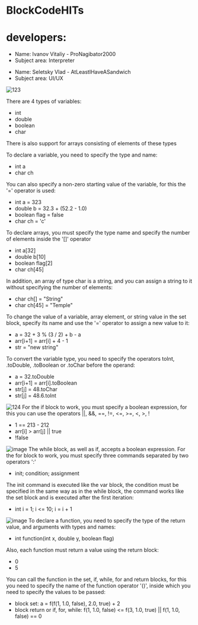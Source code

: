 # BlockCodeHITs
# developers: 
<ul>
  <li>Name: Ivanov Vitaliy - ProNagibator2000
  <li>Subject area: Interpreter
</ul>
<ul>
  <li>Name: Seletsky Vlad - AtLeastIHaveASandwich
  <li>Subject area: UI/UX
</ul>

![123](https://github.com/ProNagibator2000/BlockCodeHITs/assets/120786249/fdd71c62-060d-45eb-b9a9-bcf105877836)

There are 4 types of variables:
<ul>
  <li>int
  <li>double
  <li>boolean
  <li>char
</ul>
There is also support for arrays consisting of elements of these types

To declare a variable, you need to specify the type and name:  
<ul>
  <li>int a
  <li>char ch
</ul>

You can also specify a non-zero starting value of the variable, for this the '=' operator is used:
<ul>
  <li>int a = 323
  <li>double b = 32.3 + (52.2 - 1.0)
  <li>boolean flag = false
  <li>char ch = 'c'
</ul>

To declare arrays, you must specify the type name and specify the number of elements inside the '[]' operator
<ul>
  <li>int a[32]
  <li>double b[10]
  <li>boolean flag[2]
  <li>char ch[45]
</ul>

In addition, an array of type char is a string, and you can assign a string to it without specifying the number of elements:
<ul>
  <li>char ch[] = "String"
  <li>char ch[45] = "Temple"
</ul>

To change the value of a variable, array element, or string value in the set block, specify its name and use the '=' operator to assign a new value to it:
<ul>
  <li>a = 32 + 3 % (3 / 2) + b - a
  <li>arr[i+1] = arr[i] + 4 - 1
  <li>str = "new string"
</ul>

To convert the variable type, you need to specify the operators toInt, .toDouble, .toBoolean or .toChar before the operand:
<ul>
  <li>a = 32.toDouble
  <li>arr[i+1] = arr[i].toBoolean
  <li>str[j] = 48.toChar
  <li>str[j] = 48.6.toInt
</ul>

![124](https://github.com/ProNagibator2000/BlockCodeHITs/assets/120786249/2626a378-bf24-43b0-a609-50d5ef0467b8)
For the if block to work, you must specify a boolean expression, for this you can use the operators ||, &&, ==, !=, <=, >=, <, >, !
<ul>
  <li> 1 == 213 - 212
  <li> arr[i] > arr[j] || true
  <li> !false
</ul>

![image](https://github.com/ProNagibator2000/BlockCodeHITs/assets/120786249/a4dd0e0c-af59-45b4-bb32-a95df8cd6294)
The while block, as well as if, accepts a boolean expression.
For the for block to work, you must specify three commands separated by two operators ':'
<ul>
  <li> init; condition; assignment
</ul>
The init command is executed like the var block, the condition must be specified in the same way as in the while block, the command works like the set block and is executed after the first iteration:
<ul>
  <li> int i = 1; i <= 10; i = i + 1
</ul>
    
![image](https://github.com/ProNagibator2000/BlockCodeHITs/assets/120786249/8a19f8f0-79e8-44f3-bdee-db027a23226d)
To declare a function, you need to specify the type of the return value, and arguments with types and names:
<ul>
  <li> int function(int x, double y, boolean flag)
</ul>
Also, each function must return a value using the return block:
<ul>
  <li> 0
  <li> 5
</ul>
You can call the function in the set, if, while, for and return blocks, for this you need to specify the name of the function operator '()', inside which you need to specify the values to be passed:
<ul>
  <li> block set: a = f(f(1, 1.0, false), 2.0, true) + 2
  <li> block return or if, for, while: f(1, 1.0, false) <= f(3, 1.0, true) || f(1, 1.0, false) == 0
</ul>



